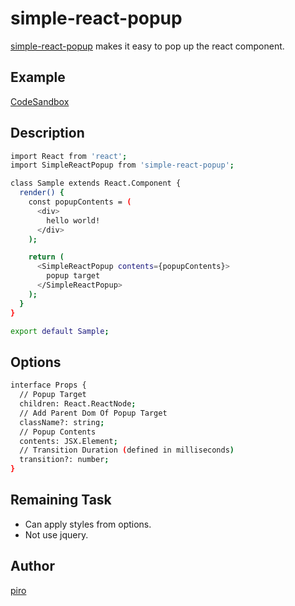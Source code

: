 # simple-react-popup

[simple-react-popup](https://www.npmjs.com/package/simple-react-popup) makes it easy to pop up the react component.

## Example

[CodeSandbox](https://codesandbox.io/s/w67j900w8l)

## Description

```bash
import React from 'react';
import SimpleReactPopup from 'simple-react-popup';

class Sample extends React.Component {
  render() {
    const popupContents = (
      <div>
        hello world!
      </div>
    );

    return (
      <SimpleReactPopup contents={popupContents}>
        popup target
      </SimpleReactPopup>
    );
  }
}

export default Sample;
```

## Options

```bash
interface Props {
  // Popup Target
  children: React.ReactNode;
  // Add Parent Dom Of Popup Target
  className?: string;
  // Popup Contents
  contents: JSX.Element;
  // Transition Duration (defined in milliseconds)
  transition?: number;
}
```

## Remaining Task

- Can apply styles from options.
- Not use jquery.

## Author

[piro](https://github.com/piro0919)

